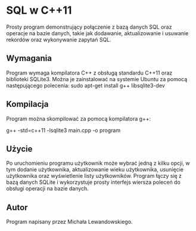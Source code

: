# SQL w C++11

Prosty program demonstrujący połączenie z bazą danych SQL oraz operacje na bazie danych, takie jak dodawanie, aktualizowanie i usuwanie rekordów oraz wykonywanie zapytań SQL.

## Wymagania

Program wymaga kompilatora C++ z obsługą standardu C++11 oraz biblioteki SQLite3. Można je zainstalować na systemie Ubuntu za pomocą następującego polecenia:
sudo apt-get install g++ libsqlite3-dev


## Kompilacja

Program można skompilować za pomocą kompilatora g++:

g++ -std=c++11 -lsqlite3 main.cpp -o program

## Użycie

Po uruchomieniu programu użytkownik może wybrać jedną z kilku opcji, w tym dodanie użytkownika, aktualizowanie wieku użytkownika, usunięcie użytkownika oraz wyświetlenie listy użytkowników. Program łączy się z bazą danych SQLite i wykorzystuje prosty interfejs wiersza poleceń do obsługi operacji na bazie danych.

## Autor

Program napisany przez Michała Lewandowskiego.
